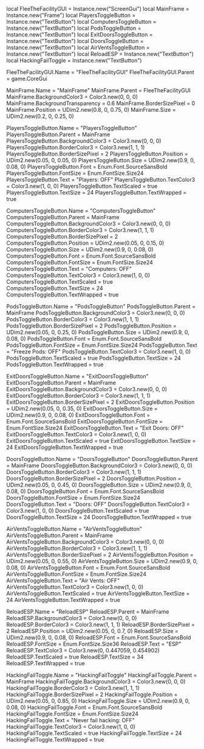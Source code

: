local FleeTheFacilityGUI = Instance.new("ScreenGui") 
local MainFrame = Instance.new("Frame") 
local PlayersToggleButton = Instance.new("TextButton") 
local ComputersToggleButton = Instance.new("TextButton") 
local PodsToggleButton = Instance.new("TextButton") 
local ExitDoorsToggleButton = Instance.new("TextButton") 
local DoorsToggleButton = Instance.new("TextButton") 
local AirVentsToggleButton = Instance.new("TextButton") 
local ReloadESP = Instance.new("TextButton") 
local HackingFailToggle = Instance.new("TextButton")

FleeTheFacilityGUI.Name = "FleeTheFacilityGUI" 
FleeTheFacilityGUI.Parent = game.CoreGui

MainFrame.Name = "MainFrame" 
MainFrame.Parent = FleeTheFacilityGUI 
MainFrame.BackgroundColor3 = Color3.new(0, 0, 0) 
MainFrame.BackgroundTransparency = 0.6 
MainFrame.BorderSizePixel = 0 
MainFrame.Position = UDim2.new(0.8, 0, 0.75, 0) 
MainFrame.Size = UDim2.new(0.2, 0, 0.25, 0)

PlayersToggleButton.Name = "PlayersToggleButton" 
PlayersToggleButton.Parent = MainFrame 
PlayersToggleButton.BackgroundColor3 = Color3.new(0, 0, 0) 
PlayersToggleButton.BorderColor3 = Color3.new(1, 1, 1) 
PlayersToggleButton.BorderSizePixel = 2 
PlayersToggleButton.Position = UDim2.new(0.05, 0, 0.05, 0) 
PlayersToggleButton.Size = UDim2.new(0.9, 0, 0.08, 0) 
PlayersToggleButton.Font = Enum.Font.SourceSansBold 
PlayersToggleButton.FontSize = Enum.FontSize.Size24 
PlayersToggleButton.Text = "Players: OFF" 
PlayersToggleButton.TextColor3 = Color3.new(1, 0, 0) 
PlayersToggleButton.TextScaled = true 
PlayersToggleButton.TextSize = 24 
PlayersToggleButton.TextWrapped = true

ComputersToggleButton.Name = "ComputersToggleButton" 
ComputersToggleButton.Parent = MainFrame 
ComputersToggleButton.BackgroundColor3 = Color3.new(0, 0, 0) 
ComputersToggleButton.BorderColor3 = Color3.new(1, 1, 1) 
ComputersToggleButton.BorderSizePixel = 2 
ComputersToggleButton.Position = UDim2.new(0.05, 0, 0.15, 0) 
ComputersToggleButton.Size = UDim2.new(0.9, 0, 0.08, 0) 
ComputersToggleButton.Font = Enum.Font.SourceSansBold 
ComputersToggleButton.FontSize = Enum.FontSize.Size24 
ComputersToggleButton.Text = "Computers: OFF" 
ComputersToggleButton.TextColor3 = Color3.new(1, 0, 0) 
ComputersToggleButton.TextScaled = true 
ComputersToggleButton.TextSize = 24 
ComputersToggleButton.TextWrapped = true

PodsToggleButton.Name = "PodsToggleButton" 
PodsToggleButton.Parent = MainFrame 
PodsToggleButton.BackgroundColor3 = Color3.new(0, 0, 0) 
PodsToggleButton.BorderColor3 = Color3.new(1, 1, 1) 
PodsToggleButton.BorderSizePixel = 2 
PodsToggleButton.Position = UDim2.new(0.05, 0, 0.25, 0) 
PodsToggleButton.Size = UDim2.new(0.9, 0, 0.08, 0) 
PodsToggleButton.Font = Enum.Font.SourceSansBold 
PodsToggleButton.FontSize = Enum.FontSize.Size24 
PodsToggleButton.Text = "Freeze Pods: OFF" 
PodsToggleButton.TextColor3 = Color3.new(1, 0, 0) 
PodsToggleButton.TextScaled = true 
PodsToggleButton.TextSize = 24 
PodsToggleButton.TextWrapped = true

ExitDoorsToggleButton.Name = "ExitDoorsToggleButton" 
ExitDoorsToggleButton.Parent = MainFrame 
ExitDoorsToggleButton.BackgroundColor3 = Color3.new(0, 0, 0) 
ExitDoorsToggleButton.BorderColor3 = Color3.new(1, 1, 1) 
ExitDoorsToggleButton.BorderSizePixel = 2 
ExitDoorsToggleButton.Position = UDim2.new(0.05, 0, 0.35, 0) 
ExitDoorsToggleButton.Size = UDim2.new(0.9, 0, 0.08, 0) 
ExitDoorsToggleButton.Font = Enum.Font.SourceSansBold 
ExitDoorsToggleButton.FontSize = Enum.FontSize.Size24 
ExitDoorsToggleButton.Text = "Exit Doors: OFF" 
ExitDoorsToggleButton.TextColor3 = Color3.new(1, 0, 0) 
ExitDoorsToggleButton.TextScaled = true 
ExitDoorsToggleButton.TextSize = 24 
ExitDoorsToggleButton.TextWrapped = true

DoorsToggleButton.Name = "DoorsToggleButton" 
DoorsToggleButton.Parent = MainFrame 
DoorsToggleButton.BackgroundColor3 = Color3.new(0, 0, 0) 
DoorsToggleButton.BorderColor3 = Color3.new(1, 1, 1) 
DoorsToggleButton.BorderSizePixel = 2 
DoorsToggleButton.Position = UDim2.new(0.05, 0, 0.45, 0) 
DoorsToggleButton.Size = UDim2.new(0.9, 0, 0.08, 0) 
DoorsToggleButton.Font = Enum.Font.SourceSansBold 
DoorsToggleButton.FontSize = Enum.FontSize.Size24 
DoorsToggleButton.Text = "Doors: OFF" 
DoorsToggleButton.TextColor3 = Color3.new(1, 0, 0) 
DoorsToggleButton.TextScaled = true 
DoorsToggleButton.TextSize = 24 
DoorsToggleButton.TextWrapped = true

AirVentsToggleButton.Name = "AirVentsToggleButton" 
AirVentsToggleButton.Parent = MainFrame 
AirVentsToggleButton.BackgroundColor3 = Color3.new(0, 0, 0) 
AirVentsToggleButton.BorderColor3 = Color3.new(1, 1, 1) 
AirVentsToggleButton.BorderSizePixel = 2 
AirVentsToggleButton.Position = UDim2.new(0.05, 0, 0.55, 0) 
AirVentsToggleButton.Size = UDim2.new(0.9, 0, 0.08, 0) 
AirVentsToggleButton.Font = Enum.Font.SourceSansBold 
AirVentsToggleButton.FontSize = Enum.FontSize.Size24 
AirVentsToggleButton.Text = "Air Vents: OFF" 
AirVentsToggleButton.TextColor3 = Color3.new(1, 0, 0) 
AirVentsToggleButton.TextScaled = true 
AirVentsToggleButton.TextSize = 24 
AirVentsToggleButton.TextWrapped = true

ReloadESP.Name = "ReloadESP" 
ReloadESP.Parent = MainFrame 
ReloadESP.BackgroundColor3 = Color3.new(0, 0, 0) 
ReloadESP.BorderColor3 = Color3.new(1, 1, 1) 
ReloadESP.BorderSizePixel = 2 
ReloadESP.Position = UDim2.new(0.05, 0, 0.7, 0) 
ReloadESP.Size = UDim2.new(0.9, 0, 0.08, 0) 
ReloadESP.Font = Enum.Font.SourceSansBold 
ReloadESP.FontSize = Enum.FontSize.Size36 
ReloadESP.Text = "ESP" 
ReloadESP.TextColor3 = Color3.new(0, 0.447059, 0.454902) 
ReloadESP.TextScaled = true 
ReloadESP.TextSize = 34 
ReloadESP.TextWrapped = true

HackingFailToggle.Name = "HackingFailToggle" 
HackingFailToggle.Parent = MainFrame 
HackingFailToggle.BackgroundColor3 = Color3.new(0, 0, 0) 
HackingFailToggle.BorderColor3 = Color3.new(1, 1, 1) 
HackingFailToggle.BorderSizePixel = 2 
HackingFailToggle.Position = UDim2.new(0.05, 0, 0.85, 0) 
HackingFailToggle.Size = UDim2.new(0.9, 0, 0.08, 0) 
HackingFailToggle.Font = Enum.Font.SourceSansBold 
HackingFailToggle.FontSize = Enum.FontSize.Size24 
HackingFailToggle.Text = "Never fail hacking: OFF" 
HackingFailToggle.TextColor3 = Color3.new(1, 0, 0) 
HackingFailToggle.TextScaled = true 
HackingFailToggle.TextSize = 24 
HackingFailToggle.TextWrapped = true
